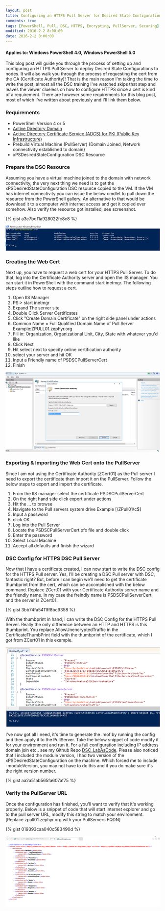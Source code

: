 ```yaml
---
layout: post
title: Configuring an HTTPS Pull Server for Desired State Configuration
comments: true
tags: [PowerShell, Pull, DSC, HTTPS, Encrypting, PullServer, Securing]
modified: 2016-2-2 8:00:00
date: 2016-2-2 8:00:00
---
```

#### Applies to: Windows PowerShell 4.0, Windows PowerShell 5.0

This blog post will guide you through the process of setting up and configuring an HTTPS Pull Server to deploy Desired State Configurations to nodes. It will also walk you through the process of requesting the cert from the CA (Certificate Authority)! That is the main reason I'm taking the time to write the post, almost all the DSC training I've watched skips that step and leaves the viewer clueless on how to configure HTTPS since a cert is kind of a requirement. There are however some requirements for this blog post, most of which I've written about previously and I'll link them below.

### Requirements

* PowerShell Version 4 or 5
* [Active Directory Domain](http://blogs.technet.com/b/ashleymcglone/archive/2015/03/20/deploy-active-directory-with-powershell-dsc-a-k-a-dsc-promo.aspx)
* [Active Directory Certificate Service (ADCS) for PKI (Public Key Infrastructure)](http://duffney.github.io/Build-ADCS-DSC/)
* Prebuild Virtual Machine (PullServer) {Domain Joined, Network connectivity established to domain}
* xPSDesiredStateConfiguration DSC Resource

### Prepare the DSC Resource

Assuming you have a virtual machine joined to the domain with network connectivity, the very next thing we need is to get the xPSDesiredStateConfiguration DSC 
resource copied to the VM. If the VM has internet connectivity you can issue the below cmdlet to pull down the resource from the PowerShell gallery. An alternative to that would be download it to a computer with internet access and get it copied over somehow. Also verify the resource got installed, see screenshot.

{% gist a3c7bdf1a928022fc8c8 %}

![Get-DscResource](/images/posts/2016-2-2/Get-DscResource.png "Get-DscResource")

### Creating the Web Cert

Next up, you have to request a web cert for your HTTPS Pull Server. To do that, log into the Certificate Authority server and open the IIS manager. You can start it in PowerShell with the command start inetmgr. The following steps outline how to request a cert.

1. Open IIS Manager
2. PS:> start inetmgr
3. Expand The server site
4. Double Click Server Certificates
5. Click "Create Domain Certificate" on the right side panel under actions
6. Common Name = Full Qualified Domain Name of Pull Server Example:ZPULL01.zephyr.org
7. Fill in: Organization, Organizational Unit, City, State with whatever you'd like
8. Click Next
9. Hit select next to specify online certification authority
10. select your server and hit OK
11. Input a Friendly name of PSDSCPullServerCert
12. Finish

![WebCert](/images/posts/2016-2-2/WebCert.png "WebCert")

### Exporting & Importing the Web Cert onto the PullServer

Since I am not using the Certificate Authority [ZCert01] as the Pull server I need to export the certificate then import it on the PullServer. Follow the below steps to export and import the certificate.

1. From the IIS manager select the certificate PSDSCPullServerCert
2. On the right hand side click export under actions
3. Hit the ... to browse
4. Navigate to the Pull servers system drive Example [\\ZPull01\c$]
5. Input a password 
6. click OK
7. Log into the Pull Server
8. Locate the PSDSCPullServerCert.pfx file and double click
9. Enter the password
10. Select Local Machine
11. Accept all defaults and finish the wizard

### DSC Config for HTTPS DSC Pull Server

Now that I have a certificate created, I can now start to write the DSC config for the HTTPS Pull server. Yes, I'll be creating a DSC Pull server with DSC, fantastic right? But, before I can begin we'll need to get the certificate thumbprint from the cert, which can be accomplished with the below command. Replace ZCert01 with your Certificate Authority server name and the friendly name. In my case the freindly name is PSDSCPullServerCert and the server is ZCert01.

{% gist 3bb74fa5411ff8bc9358 %}

With the thumbprint in hand, I can write the DSC Config for the HTTPS Pull Server. Really the only difference between an HTTP and HTTPS is this thumbprint. 
You replace AllowUnencryptedTraffic in the CertificateThumbPrint field with the thumbprint of the certificate, which I got from ZCert01 in this example.

![DscConfig](/images/posts/2016-2-2/DscConfig.png "DscConfig")

I've now got all I need, it's time to generate the .mof by running the config and then apply it to the PullServer. Take the below snippet of code modify it for your environment and run it. For a full configuration including IP address domain join etc.. see my Github Repo [DSC_LabAsCode](https://github.com/Duffney/DSC_LabAsCode). Please also noticed that I included the module version, I had two version of the xPSDesiredStateConfiguration on the machine. Which forced me to include -moduleVersion, you may not have to do this and if you do make sure it's the right version number.

{% gist aa2a51ab565fa607af75 %}

### Verify the PullServer URL

Once the configuration has finished, you'll want to verify that it's working properly. Below is a snippet of code that will start internet explorer and go to the pull server URL, modify this
string to match your environment. [Replace zpull01.zephyr.org with your PullServers FQDN]

{% gist 019393caa040c583490d %}

![VerifyPullWebURL](/images/posts/2016-2-2/VerifyPullWebURL.png "VerifyPullWebURL")